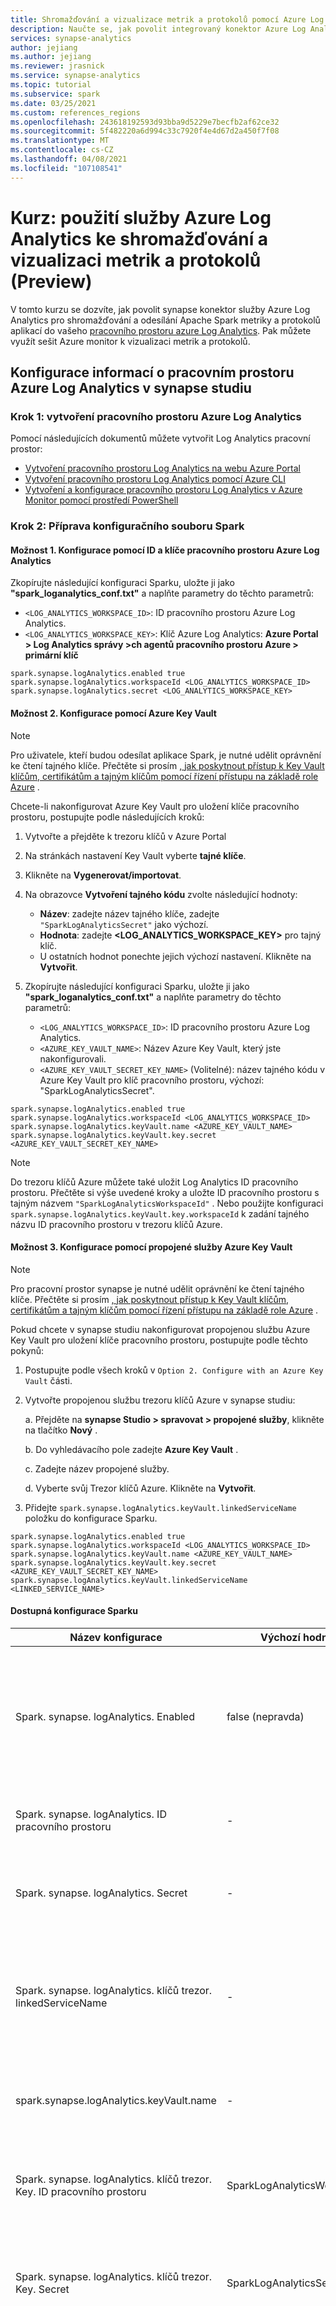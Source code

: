 ```yaml
---
title: Shromažďování a vizualizace metrik a protokolů pomocí Azure Log Analytics (Náhled)
description: Naučte se, jak povolit integrovaný konektor Azure Log Analytics pro shromažďování a odesílání Apache Sparkch metrik a protokolů aplikací do vašeho pracovního prostoru Azure Log Analytics.
services: synapse-analytics
author: jejiang
ms.author: jejiang
ms.reviewer: jrasnick
ms.service: synapse-analytics
ms.topic: tutorial
ms.subservice: spark
ms.date: 03/25/2021
ms.custom: references_regions
ms.openlocfilehash: 243618192593d93bba9d5229e7becfb2af62ce32
ms.sourcegitcommit: 5f482220a6d994c33c7920f4e4d67d2a450f7f08
ms.translationtype: MT
ms.contentlocale: cs-CZ
ms.lasthandoff: 04/08/2021
ms.locfileid: "107108541"
---
```

# <a name="tutorial-use-azure-log-analytics-to-collect-and-visualize-metrics-and-logs-preview"></a>Kurz: použití služby Azure Log Analytics ke shromažďování a vizualizaci metrik a protokolů (Preview)

V tomto kurzu se dozvíte, jak povolit synapse konektor služby Azure Log Analytics pro shromažďování a odesílání Apache Spark metriky a protokolů aplikací do vašeho [pracovního prostoru azure Log Analytics](/azure/azure-monitor/logs/quick-create-workspace). Pak můžete využít sešit Azure monitor k vizualizaci metrik a protokolů.

## <a name="configure-azure-log-analytics-workspace-information-in-synapse-studio"></a>Konfigurace informací o pracovním prostoru Azure Log Analytics v synapse studiu

### <a name="step-1-create-an-azure-log-analytics-workspace"></a>Krok 1: vytvoření pracovního prostoru Azure Log Analytics

Pomocí následujících dokumentů můžete vytvořit Log Analytics pracovní prostor:
- [Vytvoření pracovního prostoru Log Analytics na webu Azure Portal](https://docs.microsoft.com/azure/azure-monitor/logs/quick-create-workspace)
- [Vytvoření pracovního prostoru Log Analytics pomocí Azure CLI](https://docs.microsoft.com/azure/azure-monitor/logs/quick-create-workspace-cli)
- [Vytvoření a konfigurace pracovního prostoru Log Analytics v Azure Monitor pomocí prostředí PowerShell](https://docs.microsoft.com/azure/azure-monitor/logs/powershell-workspace-configuration)

### <a name="step-2-prepare-a-spark-configuration-file"></a>Krok 2: Příprava konfiguračního souboru Spark

#### <a name="option-1-configure-with-azure-log-analytics-workspace-id-and-key"></a>Možnost 1. Konfigurace pomocí ID a klíče pracovního prostoru Azure Log Analytics 

Zkopírujte následující konfiguraci Sparku, uložte ji jako **"spark_loganalytics_conf.txt"** a naplňte parametry do těchto parametrů:

   - `<LOG_ANALYTICS_WORKSPACE_ID>`: ID pracovního prostoru Azure Log Analytics.
   - `<LOG_ANALYTICS_WORKSPACE_KEY>`: Klíč Azure Log Analytics: **Azure Portal > Log Analytics správy >ch agentů pracovního prostoru Azure > primární klíč**

```properties
spark.synapse.logAnalytics.enabled true
spark.synapse.logAnalytics.workspaceId <LOG_ANALYTICS_WORKSPACE_ID>
spark.synapse.logAnalytics.secret <LOG_ANALYTICS_WORKSPACE_KEY>
```

#### <a name="option-2-configure-with-an-azure-key-vault"></a>Možnost 2. Konfigurace pomocí Azure Key Vault

> [!NOTE]
>
> Pro uživatele, kteří budou odesílat aplikace Spark, je nutné udělit oprávnění ke čtení tajného klíče. Přečtěte si prosím [, jak poskytnout přístup k Key Vault klíčům, certifikátům a tajným klíčům pomocí řízení přístupu na základě role Azure](https://docs.microsoft.com/azure/key-vault/general/rbac-guide) .

Chcete-li nakonfigurovat Azure Key Vault pro uložení klíče pracovního prostoru, postupujte podle následujících kroků:

1. Vytvořte a přejděte k trezoru klíčů v Azure Portal
2. Na stránkách nastavení Key Vault vyberte **tajné klíče**.
3. Klikněte na **Vygenerovat/importovat**.
4. Na obrazovce **Vytvoření tajného kódu** zvolte následující hodnoty:
   - **Název**: zadejte název tajného klíče, zadejte `"SparkLogAnalyticsSecret"` jako výchozí.
   - **Hodnota**: zadejte **<LOG_ANALYTICS_WORKSPACE_KEY>** pro tajný klíč.
   - U ostatních hodnot ponechte jejich výchozí nastavení. Klikněte na **Vytvořit**.
5. Zkopírujte následující konfiguraci Sparku, uložte ji jako **"spark_loganalytics_conf.txt"** a naplňte parametry do těchto parametrů:

   - `<LOG_ANALYTICS_WORKSPACE_ID>`: ID pracovního prostoru Azure Log Analytics.
   - `<AZURE_KEY_VAULT_NAME>`: Název Azure Key Vault, který jste nakonfigurovali.
   - `<AZURE_KEY_VAULT_SECRET_KEY_NAME>` (Volitelné): název tajného kódu v Azure Key Vault pro klíč pracovního prostoru, výchozí: "SparkLogAnalyticsSecret".

```properties
spark.synapse.logAnalytics.enabled true
spark.synapse.logAnalytics.workspaceId <LOG_ANALYTICS_WORKSPACE_ID>
spark.synapse.logAnalytics.keyVault.name <AZURE_KEY_VAULT_NAME>
spark.synapse.logAnalytics.keyVault.key.secret <AZURE_KEY_VAULT_SECRET_KEY_NAME>
```

> [!NOTE]
>
> Do trezoru klíčů Azure můžete také uložit Log Analytics ID pracovního prostoru. Přečtěte si výše uvedené kroky a uložte ID pracovního prostoru s tajným názvem `"SparkLogAnalyticsWorkspaceId"` . Nebo použijte konfiguraci `spark.synapse.logAnalytics.keyVault.key.workspaceId` k zadání tajného názvu ID pracovního prostoru v trezoru klíčů Azure.

#### <a name="option-3-configure-with-an-azure-key-vault-linked-service"></a>Možnost 3. Konfigurace pomocí propojené služby Azure Key Vault

> [!NOTE]
>
> Pro pracovní prostor synapse je nutné udělit oprávnění ke čtení tajného klíče. Přečtěte si prosím [, jak poskytnout přístup k Key Vault klíčům, certifikátům a tajným klíčům pomocí řízení přístupu na základě role Azure](https://docs.microsoft.com/azure/key-vault/general/rbac-guide) .

Pokud chcete v synapse studiu nakonfigurovat propojenou službu Azure Key Vault pro uložení klíče pracovního prostoru, postupujte podle těchto pokynů:

1. Postupujte podle všech kroků v `Option 2. Configure with an Azure Key Vault` části.
2. Vytvořte propojenou službu trezoru klíčů Azure v synapse studiu:

    a. Přejděte na **synapse Studio > spravovat > propojené služby**, klikněte na tlačítko **Nový** .

    b. Do vyhledávacího pole zadejte **Azure Key Vault** .

    c. Zadejte název propojené služby.

    d. Vyberte svůj Trezor klíčů Azure. Klikněte na **Vytvořit**.

3. Přidejte `spark.synapse.logAnalytics.keyVault.linkedServiceName` položku do konfigurace Sparku.

```properties
spark.synapse.logAnalytics.enabled true
spark.synapse.logAnalytics.workspaceId <LOG_ANALYTICS_WORKSPACE_ID>
spark.synapse.logAnalytics.keyVault.name <AZURE_KEY_VAULT_NAME>
spark.synapse.logAnalytics.keyVault.key.secret <AZURE_KEY_VAULT_SECRET_KEY_NAME>
spark.synapse.logAnalytics.keyVault.linkedServiceName <LINKED_SERVICE_NAME>
```

#### <a name="available-spark-configuration"></a>Dostupná konfigurace Sparku

| Název konfigurace                                  | Výchozí hodnota                | Description                                                                                                                                                                                                |
| --------------------------------------------------- | ---------------------------- | ---------------------------------------------------------------------------------------------------------------------------------------------------------------------------------------------------------- |
| Spark. synapse. logAnalytics. Enabled                  | false (nepravda)                        | Pokud chcete povolit jímku Azure Log Analytics pro aplikace Spark, pravda. V ostatních případech False.                                                                                                                  |
| Spark. synapse. logAnalytics. ID pracovního prostoru              | -                            | Cílové ID pracovního prostoru Azure Log Analytics                                                                                                                                                          |
| Spark. synapse. logAnalytics. Secret                   | -                            | Cílový tajný klíč pracovního prostoru Azure Log Analytics                                                                                                                                                      |
| Spark. synapse. logAnalytics. klíčů trezor. linkedServiceName   | -                            | Název propojené služby trezoru klíčů Azure pro ID a klíč pracovního prostoru Azure Log Analytics                                                                                                                       |
| spark.synapse.logAnalytics.keyVault.name            | -                            | Název trezoru klíčů Azure pro ID a klíč Azure Log Analytics                                                                                                                                                |
| Spark. synapse. logAnalytics. klíčů trezor. Key. ID pracovního prostoru | SparkLogAnalyticsWorkspaceId | Tajný název trezoru klíčů Azure pro ID pracovního prostoru Azure Log Analytics                                                                                                                                       |
| Spark. synapse. logAnalytics. klíčů trezor. Key. Secret      | SparkLogAnalyticsSecret      | Tajný název trezoru klíčů Azure pro klíč pracovního prostoru Azure Log Analytics                                                                                                                                      |
| Spark. synapse. logAnalytics. klíčů trezor. uriSuffix       | ods.opinsights.azure.com     | Cílová [přípona identifikátoru URI][uri_suffix]v pracovním prostoru Azure Log Analytics. Pokud váš pracovní prostor Azure Log Analytics není v globálním prostředí Azure, je potřeba aktualizovat příponu identifikátoru URI podle příslušného cloudu. |

> [!NOTE]  
> - Pro cloudy Azure Čína by měl být parametr Spark. synapse. logAnalytics. klíčů trezor. uriSuffix "ods.opinsights.azure.cn". 
> - Pro cloudy Azure gov by měl být parametr "Spark. synapse. logAnalytics. klíčů. uriSuffix" "ods.opinsights.azure.us". 

[uri_suffix]: https://docs.microsoft.com/azure/azure-monitor/logs/data-collector-api#request-uri


### <a name="step-3-upload-your-spark-configuration-to-a-spark-pool"></a>Krok 3: nahrání konfigurace Sparku do fondu Spark
Konfigurační soubor můžete nahrát do fondu synapse Spark v synapse studiu.

   1. Přejděte do fondu Apache Spark ve službě Azure synapse Studio (Správa-> Apache Spark fondy).
   2. Klikněte na tlačítko **"..."** na pravé straně Apache Spark fondu.
   3. Vyberte konfiguraci Apache Spark 
   4. Klikněte na **nahrát** a vyberte vytvořený **spark_loganalytics_conf.txt** .
   5. Klikněte na **nahrát** a **použít**.

      > [!div class="mx-imgBorder"]
      > ![Konfigurace fondu Spark](./media/apache-spark-azure-log-analytics/spark-pool-configuration.png)

> [!NOTE] 
>
> Veškerá aplikace Spark odeslaná do výše uvedeného fondu Spark bude používat nastavení konfigurace k nabízení metrik a protokolů aplikace Spark do zadaného pracovního prostoru Azure Log Analytics.

## <a name="submit-a-spark-application-and-view-the-logs-and-metrics-in-azure-log-analytics"></a>Odeslání aplikace Spark a zobrazení protokolů a metrik v Azure Log Analytics

 1. Aplikaci Spark můžete odeslat do fondu Spark nakonfigurovaném v předchozím kroku pomocí některého z následujících způsobů:
    - Spusťte Poznámkový blok synapse studia. 
    - Odešlete úlohu synapse Apache Spark Batch prostřednictvím definice úlohy Spark.
    - Spuštění kanálu, který obsahuje aktivitu Spark.

 2. Přejít na zadaný pracovní prostor služby Azure Log Analytics a po spuštění aplikace Spark zobrazit metriky a protokoly aplikace

## <a name="use-the-sample-azure-log-analytics-workbook-to-visualize-the-metrics-and-logs"></a>Použití ukázkového sešitu Azure Log Analytics k vizualizaci metrik a protokolů

1. [Stáhněte si sešit](https://aka.ms/SynapseSparkLogAnalyticsWorkbook) sem.
2. Otevřete a **zkopírujte** obsah souboru sešitu.
3. Přejít do sešitu Azure Log Analytics ([Azure Portal](https://portal.azure.com/) > Log Analytics sešity > pracovní prostor)
4. Otevřete **"prázdný"** sešit Azure Log Analytics v režimu **"Rozšířený editor"** (stiskněte ikonu </>).
5. **Vložte** přes libovolný JSON, který existuje.
6. Pak klikněte na **použít** a pak na **Úpravy**.

    > [!div class="mx-imgBorder"]
    > ![nový sešit](./media/apache-spark-azure-log-analytics/new-workbook.png)

    > [!div class="mx-imgBorder"]
    > ![importovat sešit](./media/apache-spark-azure-log-analytics/import-workbook.png)

Pak odešlete aplikaci Apache Spark do nakonfigurovaného fondu Spark. Po přechodu aplikace do běžícího stavu vyberte běžící aplikaci v rozevíracím seznamu sešit.

> [!div class="mx-imgBorder"]
> ![imange sešitu](./media/apache-spark-azure-log-analytics/workbook.png)

A můžete přizpůsobit sešit pomocí dotazu Kusto a nakonfigurovat výstrahy.

> [!div class="mx-imgBorder"]
> ![dotazy a výstrahy kusto](./media/apache-spark-azure-log-analytics/kusto-query-and-alerts.png)

## <a name="sample-kusto-queries"></a>Ukázkové dotazy Kusto

1. Příklad dotazování na události Spark.

   ```kusto
   SparkListenerEvent_CL
   | where workspaceName_s == "{SynapseWorkspace}" and clusterName_s == "{SparkPool}" and livyId_s == "{LivyId}"
   | order by TimeGenerated desc
   | limit 100 
   ```

2. Příklad pro dotazování ovladače aplikace Spark a prováděcích protokolů

   ```kusto
   SparkLoggingEvent_CL
   | where workspaceName_s == "{SynapseWorkspace}" and clusterName_s == "{SparkPool}" and livyId_s == "{LivyId}"
   | order by TimeGenerated desc
   | limit 100
   ```

3. Příklad metrik dotazů Spark.

   ```kusto
   SparkMetrics_CL
   | where workspaceName_s == "{SynapseWorkspace}" and clusterName_s == "{SparkPool}" and livyId_s == "{LivyId}"
   | where name_s endswith "jvm.total.used"
   | summarize max(value_d) by bin(TimeGenerated, 30s), executorId_s
   | order by TimeGenerated asc
   ```

## <a name="create-and-manage-alerts-using-azure-log-analytics"></a>Vytváření a správa výstrah pomocí Azure Log Analytics

Azure Monitor výstrahy umožňují uživatelům používat dotaz Log Analytics k vyhodnocování metrik a zaznamenání všech nastavených frekvencí a vyvolat výstrahu na základě výsledků.

Další informace najdete v tématu [Vytvoření, zobrazení a správa výstrah protokolu pomocí Azure monitor](https://docs.microsoft.com/azure/azure-monitor/alerts/alerts-log).

## <a name="limitation"></a>Omezení

 - Pracovní prostor Azure synapse Analytics se zapnutou [spravovanou virtuální sítí](https://docs.microsoft.com/azure/synapse-analytics/security/synapse-workspace-managed-vnet) není podporován.
 - Následující oblasti nejsou aktuálně podporovány:
   - USA – východ 2
   - Norsko – východ
   - Spojené arabské emiráty sever

## <a name="next-steps"></a>Další kroky

 - Naučte se [používat fond Apache Spark bez serveru v nástroji synapse Studio](https://docs.microsoft.com/azure/synapse-analytics/quickstart-create-apache-spark-pool-studio).
 - Naučte se, jak [Spustit aplikaci Spark v poznámkovém bloku](https://docs.microsoft.com/azure/synapse-analytics/spark/apache-spark-development-using-notebooks).
 - Naučte se [vytvářet Apache Spark definice úloh v nástroji synapse Studio](https://docs.microsoft.com/azure/synapse-analytics/spark/apache-spark-job-definitions).